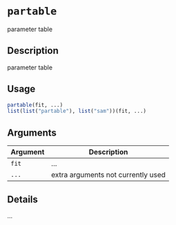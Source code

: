 # `partable`

parameter table


## Description

parameter table


## Usage

```r
partable(fit, ...)
list(list("partable"), list("sam"))(fit, ...)
```


## Arguments

Argument      |Description
------------- |----------------
`fit`     |     ...
`...`     |     extra arguments not currently used


## Details

...


